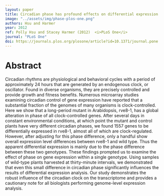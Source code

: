 ```yaml
---
layout: paper
title: Circadian phase has profound effects on differential expression analysis
image: "../assets/img/phase-plos-one.png"
authors: Hsu and Harmer
year: 2012
ref: Polly Hsu and Stacey Harmer (2012)  <i>PLoS One</i>
journal: "PLoS One"
doi: https://journals.plos.org/plosone/article?id=10.1371/journal.pone.0049853
---
```


# Abstract

Circadian rhythms are physiological and behavioral cycles with a period of approximately 24 hours that are generated by an endogenous clock, or oscillator. Found in diverse organisms, they are precisely controlled and provide growth and fitness benefits. Numerous microarray studies examining circadian control of gene expression have reported that a substantial fraction of the genomes of many organisms is clock-controlled. Here we show that a long-period mutant in Arabidopsis, rve8-1, has a global alteration in phase of all clock-controlled genes. After several days in constant environmental conditions, at which point the mutant and control plants have very different circadian phases, we found 1557 genes to be differentially expressed in rve8-1, almost all of which are clock-regulated. However, after adjusting for this phase difference, only a handful show overall expression level differences between rve8-1 and wild type. Thus the apparent differential expression is mainly due to the phase difference between these two genotypes. These findings prompted us to examine the effect of phase on gene expression within a single genotype. Using samples of wild-type plants harvested at thirty-minute intervals, we demonstrated that even this small difference in circadian phase significantly influences the results of differential expression analysis. Our study demonstrates the robust influence of the circadian clock on the transcriptome and provides a cautionary note for all biologists performing genome-level expression analysis.
